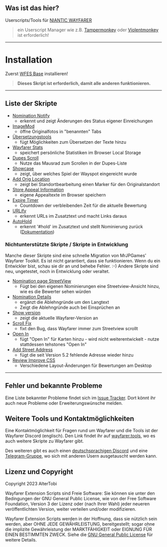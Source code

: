 ## Was ist das hier?
Userscripts/Tools für [NIANTIC WAYFARER](https://wayfarer.nianticlabs.com/)
> ein Userscript Manager wie z.B. [Tampermonkey](https://tampermonkey.net/) oder [Violentmonkey](https://violentmonkey.github.io/) ist erforderlich!

---

# Installation
Zuerst [WFES Base](wfes-Base.user.js) installieren!
> **Dieses Skript ist erforderlich, damit alle anderen funktionieren.**

---

## Liste der Skripte
* [Nomination Notify](wfes-NominationNotify.user.js)
    - erkennt und zeigt Änderungen des Status eigener Einreichungen
* [ImageMod](wfes-ImageMod.user.js)
    - öffne Originalfotos in "benannten" Tabs
* [Übersetzungstools](de/translations.html)
    - fügt Möglichkeiten zum Übersetzen der Texte hinzu
* [Wayfarer Stats](wfes-WayfarerStats.user.js)
    - speichert persönliche Statistiken im Browser Local Storage
* [Dupes Scroll](wfes-dupesScroll.user.js)
    - Nutze das Mausrad zum Scrollen in der Dupes-Liste
* [Showcase](wfes-Showcase.user.js)
    - zeigt, über welches Spiel der Wayspot eingereicht wurde 
* [Add Orig Location](wfes-reviewAddOrigLocation.user.js)
    - zeigt bei Standortbearbeitung einen Marker für den Originalstandort 
* [Store Appeal Information](wfes-AppealData.user.js)
    - eigene Appealtexte im Browser speichern
* [Expire Timer](wfes-ExpireTimer.user.js)
    - Countdown der verbleibenden Zeit für die aktuelle Bewertung 
* [URLify](wfes-URLify.user.js)
    - erkennt URLs im Zusatztext und macht Links daraus
* [AutoHold](wfes-AutoHold.user.js)
    - erkennt '#hold' im Zusatztext und stellt Nominierung zurück ([Dokumentation](de/autohold.html))

### Nichtunterstützte Skripte / Skripte in Entwicklung
Manche dieser Skripte sind eine schnelle Migration von MrJPGames' Wayfarer Toolkit. Es ist nicht garantiert, dass sie funktionieren. Wenn du ein Entwickler bist, schau sie dir an und behebe Fehler. :-)
Andere Skripte sind neu, ungetestet, noch in Entwicklung oder veraltet.
 
* [Nomination page StreetView](wfes-NominationsStreetView.user.js)
    - Fügt bei den eigenen Nominierungen eine Streetview-Ansicht hinzu, wie es die Bewerter sehen würden
* [Nomination Details](wfes-NominationDetail.user.js)
    - ergänzt die Ablehngründe um den Langtext
    - Zeigt die Ablehngründe auch bei Einsprüchen an
* [Show version](wfes-showWFVersion.user.js)
    - zeigt die aktuelle Wayfarer-Version an
* [Scroll Fix](wfes-ScrollFix.user.js)
    - fixt den Bug, dass Wayfarer immer zum Streetview scrollt
* [Open In](wfes-OpenIn.user.js)
    - fügt "Open In" für Karten hinzu - wird nicht weiterentwickelt - nutze stattdessen tehstones "Open In"
* [Add Street Address](wfes-reviewAddStreetAddress.user.js)
     - fügt die seit Version 5.2 fehlende Adresse wieder hinzu
* [Review Improve CSS](de/reviewImproveCSS.html)
    - Verschiedene Layout-Änderungen für Bewertungen am Desktop

---

## Fehler und bekannte Probleme

Eine Liste bekannter Probleme findet sich im [Issue Tracker](https://github.com/AlterTobi/Wayfarer-Extension-Scripts/issues).
Dort könnt ihr auch neue Probleme oder Erweiterungswünsche melden.

## Weitere Tools und Kontaktmöglichkeiten

Eine Kontaktmöglichkeit für Fragen rund um Wayfarer und die Tools ist der Wayfarer Discord (englisch).
Den Link findet ihr auf [wayfarer.tools](https://wayfarer.tools/), wo es auch weitere Skripte zu Wayfarer gibt.

Des weiteren gibt es auch einen [deutschsprachigen Discord](https://discord.gg/9m2WvAC8N9) und eine [Telegram-Gruppe](https://t.me/wayfarerdach), wo sich mit anderen Usern ausgetauscht werden kann.

## Lizenz und Copyright

Copyright 2023 AlterTobi

Wayfarer Extension Scripts sind Freie Software: Sie können sie unter den Bedingungen
der GNU General Public License, wie von der Free Software Foundation,
Version 3 der Lizenz oder (nach Ihrer Wahl) jeder neueren
veröffentlichten Version, weiter verteilen und/oder modifizieren.

Wayfarer Extension Scripts werden in der Hoffnung, dass sie nützlich sein werden, aber
OHNE JEDE GEWÄHRLEISTUNG, bereitgestellt; sogar ohne die implizite
Gewährleistung der MARKTFÄHIGKEIT oder EIGNUNG FÜR EINEN BESTIMMTEN ZWECK.
Siehe die [GNU General Public License](LICENSE.txt) für weitere Details.
